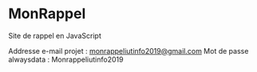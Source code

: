 # MonRappel
Site de rappel en JavaScript

Addresse e-mail projet : monrappeliutinfo2019@gmail.com
Mot de passe alwaysdata : Monrappeliutinfo2019
